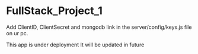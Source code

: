 # FullStack_Project_1
Add ClientID, ClientSecret and mongodb link in the server/config/keys.js file on ur pc.

This app is under deployment
It will be updated in future
